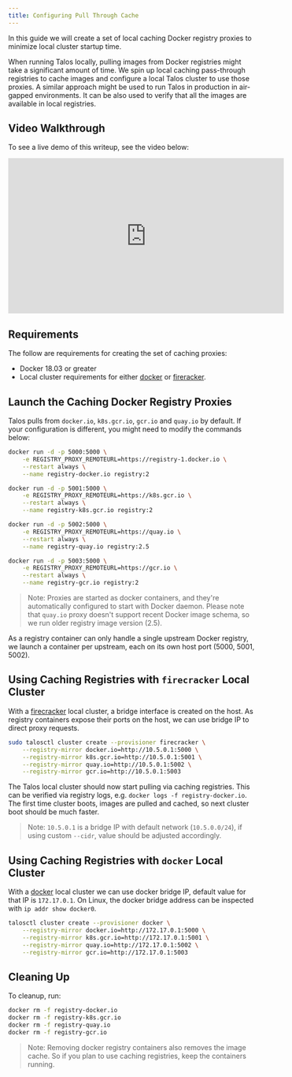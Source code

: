 ```yaml
---
title: Configuring Pull Through Cache
---
```


In this guide we will create a set of local caching Docker registry proxies to minimize local cluster startup time.

When running Talos locally, pulling images from Docker registries might take a significant amount of time.
We spin up local caching pass-through registries to cache images and configure a local Talos cluster to use those proxies.
A similar approach might be used to run Talos in production in air-gapped environments.
It can be also used to verify that all the images are available in local registries.

## Video Walkthrough

To see a live demo of this writeup, see the video below:

<iframe width="560" height="315" src="https://www.youtube.com/embed/PRiQJR9Q33s" frameborder="0" allow="accelerometer; autoplay; clipboard-write; encrypted-media; gyroscope; picture-in-picture" allowfullscreen></iframe>

## Requirements

The follow are requirements for creating the set of caching proxies:

- Docker 18.03 or greater
- Local cluster requirements for either [docker](docker) or [fireracker](firecracker).

## Launch the Caching Docker Registry Proxies

Talos pulls from `docker.io`, `k8s.gcr.io`, `gcr.io` and `quay.io` by default.
If your configuration is different, you might need to modify the commands below:

```bash
docker run -d -p 5000:5000 \
    -e REGISTRY_PROXY_REMOTEURL=https://registry-1.docker.io \
    --restart always \
    --name registry-docker.io registry:2

docker run -d -p 5001:5000 \
    -e REGISTRY_PROXY_REMOTEURL=https://k8s.gcr.io \
    --restart always \
    --name registry-k8s.gcr.io registry:2

docker run -d -p 5002:5000 \
    -e REGISTRY_PROXY_REMOTEURL=https://quay.io \
    --restart always \
    --name registry-quay.io registry:2.5

docker run -d -p 5003:5000 \
    -e REGISTRY_PROXY_REMOTEURL=https://gcr.io \
    --restart always \
    --name registry-gcr.io registry:2
```

> Note: Proxies are started as docker containers, and they're automatically configured to start with Docker daemon.
> Please note that `quay.io` proxy doesn't support recent Docker image schema, so we run older registry image version (2.5).

As a registry container can only handle a single upstream Docker registry, we launch a container per upstream, each on its own
host port (5000, 5001, 5002).

## Using Caching Registries with `firecracker` Local Cluster

With a [firecracker](firecracker) local cluster, a bridge interface is created on the host.
As registry containers expose their ports on the host, we can use bridge IP to direct proxy requests.

```bash
sudo talosctl cluster create --provisioner firecracker \
    --registry-mirror docker.io=http://10.5.0.1:5000 \
    --registry-mirror k8s.gcr.io=http://10.5.0.1:5001 \
    --registry-mirror quay.io=http://10.5.0.1:5002 \
    --registry-mirror gcr.io=http://10.5.0.1:5003
```

The Talos local cluster should now start pulling via caching registries.
This can be verified via registry logs, e.g. `docker logs -f registry-docker.io`.
The first time cluster boots, images are pulled and cached, so next cluster boot should be much faster.

> Note: `10.5.0.1` is a bridge IP with default network (`10.5.0.0/24`), if using custom `--cidr`, value should be adjusted accordingly.

## Using Caching Registries with `docker` Local Cluster

With a [docker](docker) local cluster we can use docker bridge IP, default value for that IP is `172.17.0.1`.
On Linux, the docker bridge address can be inspected with `ip addr show docker0`.

```bash
talosctl cluster create --provisioner docker \
    --registry-mirror docker.io=http://172.17.0.1:5000 \
    --registry-mirror k8s.gcr.io=http://172.17.0.1:5001 \
    --registry-mirror quay.io=http://172.17.0.1:5002 \
    --registry-mirror gcr.io=http://172.17.0.1:5003
```

## Cleaning Up

To cleanup, run:

```bash
docker rm -f registry-docker.io
docker rm -f registry-k8s.gcr.io
docker rm -f registry-quay.io
docker rm -f registry-gcr.io
```

> Note: Removing docker registry containers also removes the image cache.
> So if you plan to use caching registries, keep the containers running.
